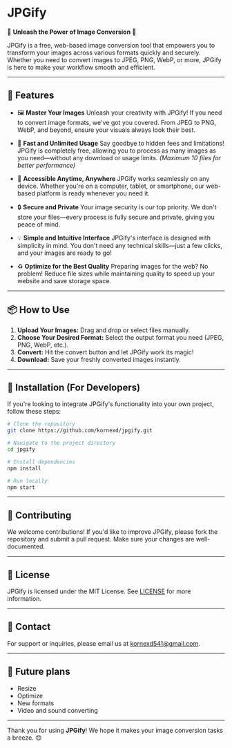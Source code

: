 # JPGify

🚀 **Unleash the Power of Image Conversion** 🚀

JPGify is a free, web-based image conversion tool that empowers you to transform your images across various formats quickly and securely. Whether you need to convert images to JPEG, PNG, WebP, or more, JPGify is here to make your workflow smooth and efficient.

---

## 🌟 **Features**

- 🖼️ **Master Your Images**
  Unleash your creativity with JPGify! If you need to convert image formats, we've got you covered. From JPEG to PNG, WebP, and beyond, ensure your visuals always look their best.

- 🚀 **Fast and Unlimited Usage**
  Say goodbye to hidden fees and limitations! JPGify is completely free, allowing you to process as many images as you need—without any download or usage limits. _(Maximum 10 files for better performance)_

- 📱 **Accessible Anytime, Anywhere**
  JPGify works seamlessly on any device. Whether you're on a computer, tablet, or smartphone, our web-based platform is ready whenever you need it.

- 🔒 **Secure and Private**
  Your image security is our top priority. We don't store your files—every process is fully secure and private, giving you peace of mind.

- 💡 **Simple and Intuitive Interface**
  JPGify's interface is designed with simplicity in mind. You don't need any technical skills—just a few clicks, and your images are ready to go!

- ♻️ **Optimize for the Best Quality**
  Preparing images for the web? No problem! Reduce file sizes while maintaining quality to speed up your website and save storage space.

---

## 📦 **How to Use**

1. **Upload Your Images:** Drag and drop or select files manually.
2. **Choose Your Desired Format:** Select the output format you need (JPEG, PNG, WebP, etc.).
3. **Convert:** Hit the convert button and let JPGify work its magic!
4. **Download:** Save your freshly converted images instantly.

---

## 🔧 **Installation (For Developers)**

If you're looking to integrate JPGify's functionality into your own project, follow these steps:

```bash
# Clone the repository
git clone https://github.com/kornexd/jpgify.git

# Navigate to the project directory
cd jpgify

# Install dependencies
npm install

# Run locally
npm start
```

---

## 🤝 **Contributing**

We welcome contributions! If you'd like to improve JPGify, please fork the repository and submit a pull request. Make sure your changes are well-documented.

---

## 📄 **License**

JPGify is licensed under the MIT License. See [LICENSE](LICENSE) for more information.

---

## 📧 **Contact**

For support or inquiries, please email us at kornexd541@gmail.com.

---

## 🌱 **Future plans**

- Resize
- Optimize
- New formats
- Video and sound converting

---

Thank you for using **JPGify**! We hope it makes your image conversion tasks a breeze. 😊
